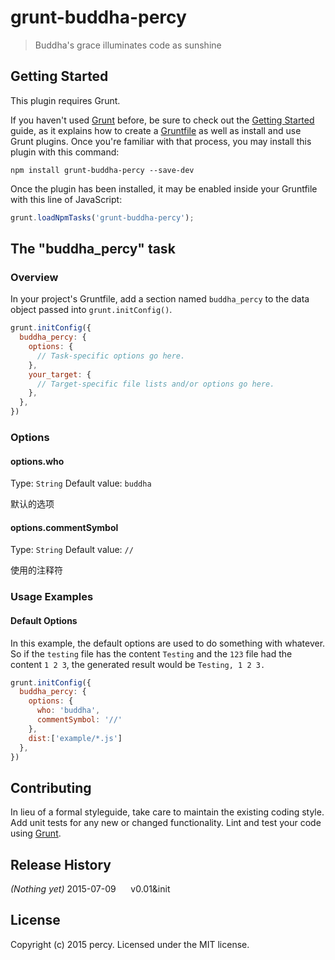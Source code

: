 # grunt-buddha-percy

> Buddha\'s grace illuminates code as sunshine

## Getting Started
This plugin requires Grunt.

If you haven't used [Grunt](http://gruntjs.com/) before, be sure to check out the [Getting Started](http://gruntjs.com/getting-started) guide, as it explains how to create a [Gruntfile](http://gruntjs.com/sample-gruntfile) as well as install and use Grunt plugins. Once you're familiar with that process, you may install this plugin with this command:

```shell
npm install grunt-buddha-percy --save-dev
```

Once the plugin has been installed, it may be enabled inside your Gruntfile with this line of JavaScript:

```js
grunt.loadNpmTasks('grunt-buddha-percy');
```

## The "buddha_percy" task

### Overview
In your project's Gruntfile, add a section named `buddha_percy` to the data object passed into `grunt.initConfig()`.

```js
grunt.initConfig({
  buddha_percy: {
    options: {
      // Task-specific options go here.
    },
    your_target: {
      // Target-specific file lists and/or options go here.
    },
  },
})
```

### Options

#### options.who
Type: `String`
Default value: `buddha`

默认的选项

#### options.commentSymbol
Type: `String`
Default value: `//`

使用的注释符

### Usage Examples

#### Default Options
In this example, the default options are used to do something with whatever. So if the `testing` file has the content `Testing` and the `123` file had the content `1 2 3`, the generated result would be `Testing, 1 2 3.`

```js
grunt.initConfig({
  buddha_percy: {
    options: {
      who: 'buddha', 
      commentSymbol: '//' 
    },
    dist:['example/*.js']
  },
})
```


## Contributing
In lieu of a formal styleguide, take care to maintain the existing coding style. Add unit tests for any new or changed functionality. Lint and test your code using [Grunt](http://gruntjs.com/).

## Release History
_(Nothing yet)_
2015-07-09 &nbsp;&nbsp;&nbsp;&nbsp; v0.01&init

## License
Copyright (c) 2015 percy. Licensed under the MIT license.
